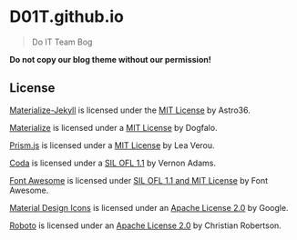 # D01T.github.io

> Do IT Team Bog

**Do not copy our blog theme without our permission!**

## License

[Materialize-Jekyll](http://astro36.me/Materialize-Jekyll/) is licensed under the [MIT License](https://github.com/Astro36/Materialize-Jekyll/blob/master/LICENSE) by Astro36.

[Materialize](http://materializecss.com/) is licensed under a [MIT License](https://github.com/Dogfalo/materialize/blob/master/LICENSE) by Dogfalo.

[Prism.js](http://prismjs.com) is licensed under a [MIT License](https://github.com/PrismJS/prism/blob/gh-pages/LICENSE) by Lea Verou.

[Coda](https://fonts.google.com/specimen/Coda) is licensed under a [SIL OFL 1.1](http://scripts.sil.org/cms/scripts/page.php?site_id=nrsi&id=OFL_web) by Vernon Adams.

[Font Awesome](http://fontawesome.io/) is licensed under [SIL OFL 1.1 and MIT License](http://fontawesome.io/license/) by Font Awesome.

[Material Design Icons](https://material.io/icons/) is licensed under an [Apache License 2.0](https://github.com/google/material-design-icons/blob/master/LICENSE) by Google.

[Roboto](https://fonts.google.com/specimen/Roboto) is licensed under an [Apache License 2.0](http://www.apache.org/licenses/LICENSE-2.0) by Christian Robertson.
